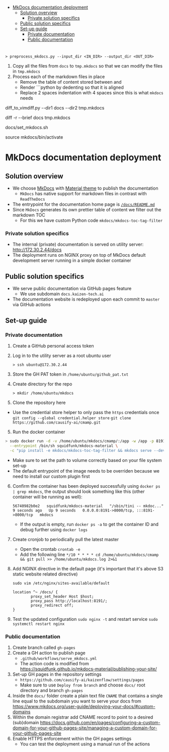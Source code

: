 <!-- toc -->

- [MkDocs documentation deployment](#mkdocs-documentation-deployment)
  * [Solution overview](#solution-overview)
    + [Private solution specifics](#private-solution-specifics)
  * [Public solution specifics](#public-solution-specifics)
  * [Set-up guide](#set-up-guide)
    + [Private documentation](#private-documentation)
    + [Public documentation](#public-documentation)

<!-- tocstop -->

#

```
> preprocess_mkdocs.py --input_dir <IN_DIR> --output_dir <OUT_DIR>
```

1. Copy all the files from `docs` to `tmp.mkdocs` so that we can modify the files in
   `tmp.mkdocs`
2. Process each of the markdown files in place
   - Remove the table of content stored between <!-- toc --> and <!-- tocstop -->
   - Render ```python by dedenting so that it is aligned
   - Replace 2 spaces indentation with 4 spaces since this is what `mkdocs` needs

diff_to_vimdiff.py --dir1 docs --dir2 tmp.mkdocs

diff -r --brief docs tmp.mkdocs

docs/set_mkdocs.sh

source mkdocs/bin/activate

# MkDocs documentation deployment

## Solution overview

- We choose [MkDocs](https://www.mkdocs.org/) with
  [Material theme](https://squidfunk.github.io/mkdocs-material) 
  to publish the documentation
  - `MkDocs` has native support for markdown files in contrast with `ReadTheDocs`
- The entrypoint for the documentation home page is
  [`/docs/README.md`](/docs/README.md)
- Since `MkDocs` generates its own prettier table of content we filter out the
  markdown TOC
  - For this we have custom Python code `mkdocs/mkdocs-toc-tag-filter`

### Private solution specifics

- The internal (private) documentation is served on utility server:
  http://172.30.2.44/docs
- The deployment runs on NGINX proxy on top of MkDocs default development server
  running in a simple docker container

## Public solution specifics

- We serve public documentation via GitHub pages feature
  - We use subdomain `docs.kaizen-tech.ai`
- The documentation website is redeployed upon each commit to `master` via
  GitHub actions

## Set-up guide

### Private documentation

1. Create a GitHub personal access token
2. Log in to the utility server as a root ubuntu user
   ```
   > ssh ubuntu@172.30.2.44
   ```

3. Store the GH PAT token in `/home/ubuntu/github_pat.txt`

4. Create directory for the repo
   ```
   > mkdir /home/ubuntu/mkdocs
   ```

4. Clone the repository here

- Use the credential store helper to only pass the `https` credentials once
  `git config --global credential.helper store`
  `git clone https://github.com/causify-ai/cmamp.git`

5. Run the docker container
  ```bash
  > sudo docker run -d -v /home/ubuntu/mkdocs/cmamp/:/app -w /app -p 8191:8000 --name mkdocs \
    --entrypoint /bin/sh squidfunk/mkdocs-material \
    -c "pip install -e mkdocs/mkdocs-toc-tag-filter && mkdocs serve --dev-addr=0.0.0.0:8000"
  ```

   - Make sure to set the path to volume correctly based on your file system set-up
   - The default entrypoint of the image needs to be overriden because we need to
     install our custom plugin first

6. Confirm the container has been deployed successfully using
   `docker ps | grep mkdocs`, the output should look something like this (other
   container will be running as well):
   ```
   56740982b0e2   squidfunk/mkdocs-material   "/sbin/tini -- mkdoc..."   9 seconds ago   Up 9 seconds   0.0.0.0:8191->8000/tcp, :::8191->8000/tcp   mkdocs
   ```

   - If the output is empty, run `docker ps -a` to get the container ID and debug
     further using `docker logs`

6. Create cronjob to periodically pull the latest master
   - Open the crontab `crontab -e`
   - Add the following line
     `*/10 * * * * cd /home/ubuntu/mkdocs/cmamp && git pull >> /home/ubuntu/mkdocs.log 2>&1`

7. Add NGINX directive in the default page (it's important that it's above S3
   static website related directive)

   `sudo vim /etc/nginx/sites-available/default`
   ```
   location ^~ /docs/ {
           proxy_set_header Host $host;
           proxy_pass http://localhost:8191/;
           proxy_redirect off;
   }
   ```

8. Test the updated configuration `sudo nginx -t` and restart service
   `sudo systemctl restart nginx`

### Public documentation

1. Create branch called `gh-pages`
2. Create a GH action to publish page
   - `.github/workflows/serve_mkdocs.yml`
   - The action code is modified from
     https://squidfunk.github.io/mkdocs-material/publishing-your-site/
3. Set-up GH pages in the repository settings
   - `https://github.com/causify-ai/kaizenflow/settings/pages`
   - Make sure to use `Deploy from branch` and choose `docs/` root directory and
     branch `gh-pages`
4. Inside the `docs/` folder create a plain text file `CNAME` that contains a
   single line equal to the subdomain you want to serve your docs from
   https://www.mkdocs.org/user-guide/deploying-your-docs/#custom-domains
5. Within the domain registrar add CNAME record to point to a desired
   (sub)domain
   https://docs.github.com/en/pages/configuring-a-custom-domain-for-your-github-pages-site/managing-a-custom-domain-for-your-github-pages-site
6. Enable HTTPS enforcement within the GH pages settings
   - You can test the deployment using a manual run of the actions

